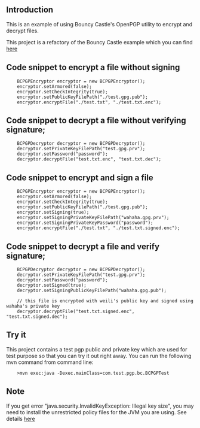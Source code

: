 ## Introduction

This is an example of using Bouncy Castle's OpenPGP utility to encrypt 
and decrypt files.

This project is a refactory of the Bouncy Castle example which you can 
find [here](http://www.java2s.com/Open-Source/Java-Document/Security/Bouncy-Castle/org/bouncycastle/openpgp/examples/KeyBasedLargeFileProcessor.java.htm)

## Code snippet to encrypt a file without signing

        BCPGPEncryptor encryptor = new BCPGPEncryptor();
		encryptor.setArmored(false);
		encryptor.setCheckIntegrity(true);
		encryptor.setPublicKeyFilePath("./test.gpg.pub");
		encryptor.encryptFile("./test.txt", "./test.txt.enc");
		
## Code snippet to decrypt a file without verifying signature;

		BCPGPDecryptor decryptor = new BCPGPDecryptor(); 
		decryptor.setPrivateKeyFilePath("test.gpg.prv");
		decryptor.setPassword("password");
		decryptor.decryptFile("test.txt.enc", "test.txt.dec");
		
## Code snippet to encrypt and sign a file 
		BCPGPEncryptor encryptor = new BCPGPEncryptor();
		encryptor.setArmored(false);
		encryptor.setCheckIntegrity(true);
		encryptor.setPublicKeyFilePath("./test.gpg.pub");
		encryptor.setSigning(true);
		encryptor.setSigningPrivateKeyFilePath("wahaha.gpg.prv");
		encryptor.setSigningPrivateKeyPassword("password");
		encryptor.encryptFile("./test.txt", "./test.txt.signed.enc");
	
## Code snippet to decrypt a file and verify signature;
		BCPGPDecryptor decryptor = new BCPGPDecryptor(); 
		decryptor.setPrivateKeyFilePath("test.gpg.prv");
		decryptor.setPassword("password");
		decryptor.setSigned(true);
		decryptor.setSigningPublicKeyFilePath("wahaha.gpg.pub");
		
		// this file is encrypted with weili's public key and signed using wahaha's private key
		decryptor.decryptFile("test.txt.signed.enc", "test.txt.signed.dec");


## Try it
This project contains a test pgp public and private key which are used for test
purpose so that you can try it out right away. You can run the following mvn command
from command line: 

        >mvn exec:java -Dexec.mainClass=com.test.pgp.bc.BCPGPTest

## Note
If you get error "java.security.InvalidKeyException: Illegal key size", you may need to install
the unrestricted policy files for the JVM you are using. See details [here](http://www.bouncycastle.org/wiki/display/JA1/Frequently+Asked+Questions)

 